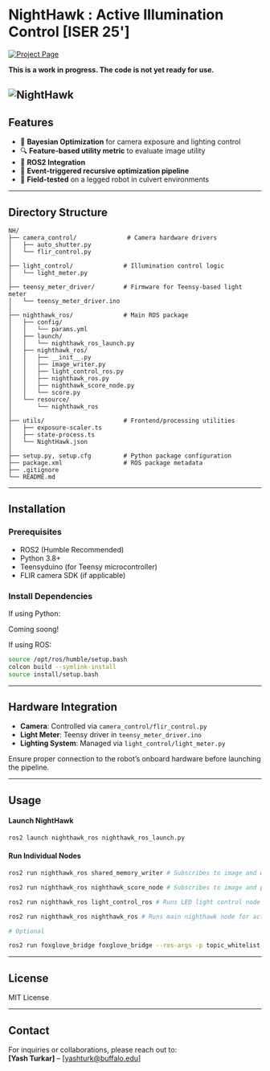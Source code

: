 # NightHawk : Active Illumination Control [ISER 25']

[![Project Page](https://img.shields.io/badge/Project%20Page-NightHawk-blue)](https://droneslab.github.io/NH)

**This is a work in progress. The code is not yet ready for use.**

![NightHawk](./NH-Implx.png)
---

## Features

- 🎯 **Bayesian Optimization** for camera exposure and lighting control  
- 🔍 **Feature-based utility metric** to evaluate image utility  
- 🤖 **ROS2 Integration**  
- 🧠 **Event-triggered recursive optimization pipeline**  
- 🧪 **Field-tested** on a legged robot in culvert environments  


---

## Directory Structure

```
NH/
├── camera_control/              # Camera hardware drivers
│   ├── auto_shutter.py
│   └── flir_control.py
│
├── light_control/              # Illumination control logic
│   └── light_meter.py
│
├── teensy_meter_driver/        # Firmware for Teensy-based light meter
│   └── teensy_meter_driver.ino
│
├── nighthawk_ros/              # Main ROS package
│   ├── config/
│   │   └── params.yml
│   ├── launch/
│   │   └── nighthawk_ros_launch.py
│   ├── nighthawk_ros/
│   │   ├── __init__.py
│   │   ├── image_writer.py
│   │   ├── light_control_ros.py
│   │   ├── nighthawk_ros.py
│   │   ├── nighthawk_score_node.py
│   │   └── score.py
│   └── resource/
│       └── nighthawk_ros
│
├── utils/                      # Frontend/processing utilities
│   ├── exposure-scaler.ts
│   ├── state-process.ts
│   └── NightHawk.json
│
├── setup.py, setup.cfg         # Python package configuration
├── package.xml                 # ROS package metadata
├── .gitignore
└── README.md
```

---

## Installation

### Prerequisites

- ROS2 (Humble Recommended)
- Python 3.8+  
- Teensyduino (for Teensy microcontroller)  
- FLIR camera SDK (if applicable)

### Install Dependencies

If using Python:

Coming soong!

<!-- ```bash
cd NH
pip install -e .
``` -->

If using ROS:


```bash
source /opt/ros/humble/setup.bash
colcon build --symlink-install
source install/setup.bash
```

---

## Hardware Integration

- **Camera**: Controlled via `camera_control/flir_control.py`  
- **Light Meter**: Teensy driver in `teensy_meter_driver.ino`  
- **Lighting System**: Managed via `light_control/light_meter.py`  

Ensure proper connection to the robot’s onboard hardware before launching the pipeline.

---

## Usage

#### Launch NightHawk

```bash
ros2 launch nighthawk_ros nighthawk_ros_launch.py
```

#### Run Individual Nodes

```bash
ros2 run nighthawk_ros shared_memory_writer # Subscribes to image and writes to shared memory

ros2 run nighthawk_ros nighthawk_score_node # Subscribes to image and publishes Mfeat score (based on R2D2)

ros2 run nighthawk_ros light_control_ros # Runs LED light control node

ros2 run nighthawk_ros nighthawk_ros # Runs main nighthawk node for active illumination control

# Optional 

ros2 run foxglove_bridge foxglove_bridge --ros-args -p topic_whitelist:='["/flir_camera/image_raw", "/flir_camera/meta", "/led_driver/value", "/light_control_ros/transition_event", "/nighthawk/optimal", "/nighthawk/score", "/nighthawk/state", "/parameter_events", "/rosout"]' # Foxglove visualization

```

<!-- ### Run Optimizer Standalone

```bash
python nighthawk_ros/nighthawk_ros.py
``` -->

---



## License

MIT License

---

## Contact

For inquiries or collaborations, please reach out to:  
**[Yash Turkar]** – [yashturk@buffalo.edu]
